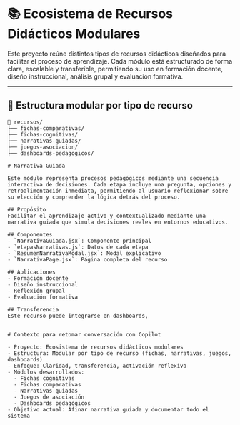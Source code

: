 # 📚 Ecosistema de Recursos Didácticos Modulares

Este proyecto reúne distintos tipos de recursos didácticos diseñados para facilitar el proceso de aprendizaje. Cada módulo está estructurado de forma clara, escalable y transferible, permitiendo su uso en formación docente, diseño instruccional, análisis grupal y evaluación formativa.

---

## 🧩 Estructura modular por tipo de recurso

```plaintext
📁 recursos/
├── fichas-comparativas/
├── fichas-cognitivas/
├── narrativas-guiadas/
├── juegos-asociacion/
├── dashboards-pedagogicos/

# Narrativa Guiada

Este módulo representa procesos pedagógicos mediante una secuencia interactiva de decisiones. Cada etapa incluye una pregunta, opciones y retroalimentación inmediata, permitiendo al usuario reflexionar sobre su elección y comprender la lógica detrás del proceso.

## Propósito
Facilitar el aprendizaje activo y contextualizado mediante una narrativa guiada que simula decisiones reales en entornos educativos.

## Componentes
- `NarrativaGuiada.jsx`: Componente principal
- `etapasNarrativas.js`: Datos de cada etapa
- `ResumenNarrativaModal.jsx`: Modal explicativo
- `NarrativaPage.jsx`: Página completa del recurso

## Aplicaciones
- Formación docente
- Diseño instruccional
- Reflexión grupal
- Evaluación formativa

## Transferencia
Este recurso puede integrarse en dashboards,


# Contexto para retomar conversación con Copilot

- Proyecto: Ecosistema de recursos didácticos modulares
- Estructura: Modular por tipo de recurso (fichas, narrativas, juegos, dashboards)
- Enfoque: Claridad, transferencia, activación reflexiva
- Módulos desarrollados:
  - Fichas cognitivas
  - Fichas comparativas
  - Narrativas guiadas
  - Juegos de asociación
  - Dashboards pedagógicos
- Objetivo actual: Afinar narrativa guiada y documentar todo el sistema


